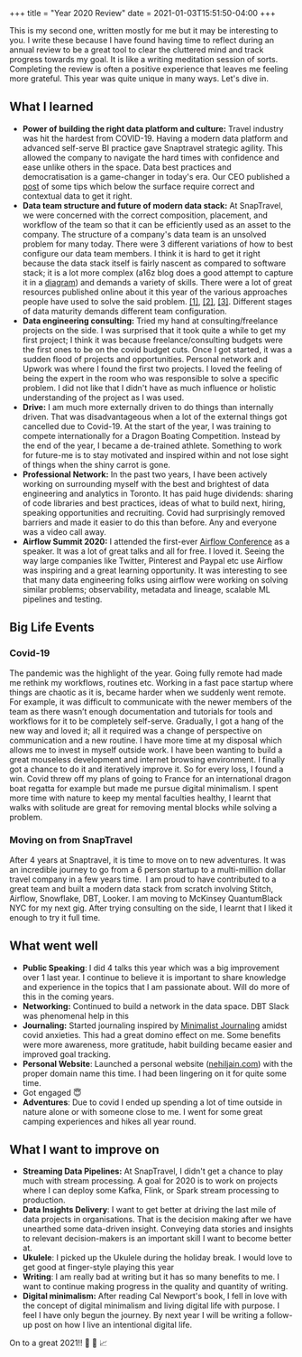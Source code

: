 +++
title = "Year 2020 Review"
date = 2021-01-03T15:51:50-04:00
+++

This is my second one, written mostly for me but it may be interesting to you. I write these because I have found having time to reflect during an annual review to be a great tool to clear the cluttered mind and track progress towards my goal. It is like a writing meditation session of sorts. Completing the review is often a positive experience that leaves me feeling more grateful. This year was quite unique in many ways. Let's dive in.

## **What I learned**

- __Power of building the right data platform and culture:__ Travel industry was hit the hardest from COVID-19. Having a modern data platform and advanced self-serve BI practice gave Snaptravel strategic agility. This allowed the company to navigate the hard times with confidence and ease unlike others in the space. Data best practices and democratisation is a game-changer in today's era. Our CEO published a [post](https://medium.com/snaptravel/from-burning-millions-to-profitability-and-back-to-growth-in-60-days-b1702cd2631c) of some tips which below the surface require correct and contextual data to get it right.
- __Data team structure and future of modern data stack:__ At SnapTravel, we were concerned with the correct composition, placement, and workflow of the team so that it can be efficiently used as an asset to the company. The structure of a company's data team is an unsolved problem for many today. There were 3 different variations of how to best configure our data team members. I think it is hard to get it right because the data stack itself is fairly nascent as compared to software stack; it is a lot more complex (a16z blog does a good attempt to capture it in a [diagram](https://i1.wp.com/a16z.com/wp-content/uploads/2020/10/Data-Report-Martin-Inline-Graphics-R7-06-1.jpg?ssl=1)) and demands a variety of skills. There were a lot of great resources published online about it this year of the various approaches people have used to solve the said problem. [[1]](https://www.getdbt.com/coalesce/agenda/how-to-structure-a-data-team), [[2]](https://medium.com/@djpardis/models-for-integrating-data-science-teams-within-organizations-7c5afa032ebd), [[3]](https://www.dataengineeringpodcast.com/data-teams-book-episode-162/). Different stages of data maturity demands different team configuration.
- __Data engineering consulting:__ Tried my hand at consulting/freelance projects on the side. I was surprised that it took quite a while to get my first project; I think it was because freelance/consulting budgets were the first ones to be on the covid budget cuts. Once I got started, it was a sudden flood of projects and opportunities. Personal network and Upwork was where I found the first two projects. I loved the feeling of being the expert in the room who was responsible to solve a specific problem. I did not like that I didn't have as much influence or holistic understanding of the project as I was used.
- __Drive:__ I am much more externally driven to do things than internally driven. That was disadvantageous when a lot of the external things got cancelled due to Covid-19. At the start of the year, I was training to compete internationally for a Dragon Boating Competition. Instead by the end of the year, I became a de-trained athlete. Something to work for future-me is to stay motivated and inspired within and not lose sight of things when the shiny carrot is gone.
- __Professional Network:__ In the past two years, I have been actively working on surrounding myself with the best and brightest of data engineering and analytics in Toronto. It has paid huge dividends: sharing of code libraries and best practices, ideas of what to build next, hiring, speaking opportunities and recruiting. Covid had surprisingly removed barriers and made it easier to do this than before. Any and everyone was a video call away.
- __Airflow Summit 2020:__ I attended the first-ever [Airflow Conference](https://airflowsummit.org/) as a speaker. It was a lot of great talks and all for free. I loved it. Seeing the way large companies like Twitter, Pinterest and Paypal etc use Airflow was inspiring and a great learning opportunity. It was interesting to see that many data engineering folks using airflow were working on solving similar problems; observability, metadata and lineage, scalable ML pipelines and testing.

## **Big Life Events**

### **Covid-19**

The pandemic was the highlight of the year. Going fully remote had made me rethink my workflows, routines etc. Working in a fast pace startup where things are chaotic as it is, became harder when we suddenly went remote. For example, it was difficult to communicate with the newer members of the team as there wasn’t enough documentation and tutorials for tools and workflows for it to be completely self-serve. Gradually, I got a hang of the new way and loved it; all it required was a change of perspective on communication and a new routine. I have more time at my disposal which allows me to invest in myself outside work. I have been wanting to build a great mouseless development and internet browsing environment. I finally got a chance to do it and iteratively improve it. So for every loss, I found a win. Covid threw off my plans of going to France for an international dragon boat regatta for example but made me pursue digital minimalism. I spent more time with nature to keep my mental faculties healthy, I learnt that walks with solitude are great for removing mental blocks while solving a problem.

### **Moving on from SnapTravel**

After 4 years at Snaptravel, it is time to move on to new adventures. It was an incredible journey to go from a 6 person startup to a multi-million dollar travel company in a few years time.  I am proud to have contributed to a great team and built a modern data stack from scratch involving Stitch, Airflow, Snowflake, DBT, Looker. I am moving to McKinsey QuantumBlack NYC for my next gig. After trying consulting on the side, I learnt that I liked it enough to try it full time.

## **What went well**

- **Public Speaking**: I did 4 talks this year which was a big improvement over 1 last year. I continue to believe it is important to share knowledge and experience in the topics that I am passionate about. Will do more of this in the coming years.
- **Networking:** Continued to build a network in the data space. DBT Slack was phenomenal help in this
- **Journaling:** Started journaling inspired by [Minimalist Journaling](https://medium.com/better-humans/draft-how-to-hack-your-brain-to-achieve-consistency-that-lasts-7f5fdc520d28) amidst covid anxieties. This had a great domino effect on me. Some benefits were more awareness, more gratitude, habit building became easier and improved goal tracking.
- **Personal Website**: Launched a personal website ([nehiljain.com](https://nehiljain.com/)) with the proper domain name this time. I had been lingering on it for quite some time.
- Got engaged 😇
- **Adventures**: Due to covid I ended up spending a lot of time outside in nature alone or with someone close to me. I went for some great camping experiences and hikes all year round.

## **What I want to improve on**

- **Streaming Data Pipelines:** At SnapTravel, I didn't get a chance to play much with stream processing. A goal for 2020 is to work on projects where I can deploy some Kafka, Flink, or Spark stream processing to production.
- **Data Insights Delivery**: I want to get better at driving the last mile of data projects in organisations. That is the decision making after we have unearthed some data-driven insight. Conveying data stories and insights to relevant decision-makers is an important skill I want to become better at.
- **Ukulele**: I picked up the Ukulele during the holiday break. I would love to get good at finger-style playing this year
- **Writing**: I am really bad at writing but it has so many benefits to me. I want to continue making progress in the quality and quantity of writing.
- **Digital minimalism:** After reading Cal Newport's book, I fell in love with the concept of digital minimalism and living digital life with purpose. I feel I have only begun the journey. By next year I will be writing a follow-up post on how I live an intentional digital life.

On to a great 2021!! 🎉 🚀 📈
